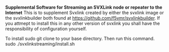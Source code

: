 **Supplemental Software for Streaming an SVXLink node or repeater to the Internet**
This is to supplement Svxlink created by either the svxlink image or the svxlinkbuilder both found at https://github.com/f5vmr/svxlinkbuilder.
If you attmept to install this in any other version of svxlink you shall have the responsibility of configuration yourself.

To install sudo git clone to your base directory. Then run this command.
sudo ./svxlinkstreaming/install.sh
